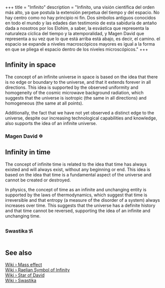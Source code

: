+++
title = "Infinito"
description = "Infinito, una visión científica del orden más alto, ya que postula la extensión perpetua del tiempo y del espacio. No hay centro como no hay principio ni fin. Dos símbolos antiguos conocidos en todo el mundo y las edades dan testimonio de esta sabiduría de antaño dada a nosotros por los Elohim, a saber, la esvástica que representa la naturaleza cíclica del tiempo y la atemporalidad, y Magen David que representa a su vez que lo que está arriba está abajo, es decir, el camino. el espacio se expande a niveles macroscópicos mayores es igual a la forma en que se pliega el espacio dentro de los niveles microscópicos."
+++

## Infinity in space

The concept of an infinite universe in space is based on the idea that there is no edge or boundary to the universe, and that it extends forever in all directions. This idea is supported by the observed uniformity and homogeneity of the cosmic microwave background radiation, which suggests that the universe is isotropic (the same in all directions) and homogeneous (the same at all points).

Additionally, the fact that we have not yet observed a distinct edge to the universe, despite our increasing technological capabilities and knowledge, also supports the idea of an infinite universe.

### Magen David ✡

## Infinity in time

The concept of infinite time is related to the idea that time has always existed and will always exist, without any beginning or end. This idea is based on the idea that time is a fundamental aspect of the universe and cannot be created or destroyed.

In physics, the concept of time as an infinite and unchanging entity is supported by the laws of thermodynamics, which suggest that time is irreversible and that entropy (a measure of the disorder of a system) always increases over time. This suggests that the universe has a definite history and that time cannot be reversed, supporting the idea of an infinite and unchanging time.

### Swastika ࿕

## See also

[Wiki › Mass effect](../../wiki/mass-effect/)</br>
[Wiki › Raelian Symbol of Infinity](../../wiki/raelian-symbol-of-infinity/)</br>
[Wiki › Star of David](../../wiki/star-of-david/)</br>
[Wiki › Swastika](../../wiki/swastika/)</br>
